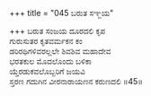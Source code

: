 +++
title = "045 ಬರುತ ಸಞ್ಜಯ"

+++
ಬರುತ ಸಂಜಯ ದೂರದಲಿ ಕೃಪ   
ಗುರುಸುತರ ಕೃತವರ್ಮಕನ ಕಂ  
ಡರಿರಥಿಗಳಿವರಲ್ಲಲೇ ಶಿವಶಿವ ಮಹಾದೇವ  
ಭರತಕುಲ ಮೊದಲೊಂದು ಬಳಿಕಾ  
ಯ್ತೆರಡುಕವಲೊಬ್ಬರಿಗೆ ಜಯವಿ  
ಸ್ತರಣ ಗದುಗಿನ ವೀರನಾರಾಯಣನ ಕರುಣದಲಿ     ॥45॥